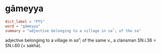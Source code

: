 # gāmeyya

``` toml
dict_label = "PTS"
word = "gāmeyya"
summary = "adjective belonging to a village in sa˚; of the sa"
```

adjective belonging to a village in *sa˚*; of the same v., a clansman SN.i.36 = SN.i.60 (\+ sakhā).

